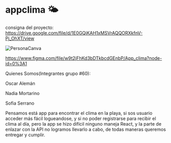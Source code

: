 # appclima 🌤️

consigna del proyecto: https://drive.google.com/file/d/1E0GQjKAH1xMSVrAQQORXkfnV-Pj_OhXT/view


![PersonaCanva](https://user-images.githubusercontent.com/56925951/143501412-3077f1c4-b3f4-45d0-85f9-7785535ef0da.png)




https://www.figma.com/file/w9t2jFhKd3bDTkbcdGEnbP/App_clima?node-id=0%3A1




Quienes Somos(Integrantes grupo #60): 

Oscar Alemán

Nadia Mortarino

Sofia Serrano

Pensamos está app para encontrar el clima en la playa, si sos usuario acceder más fácil logueandose, y si no poder registrarse para recibir el clima al día, pero la app se hizo difícil ninguno maneja React, y la parte de enlazar con la API no logramos llevarlo a cabo, de todas maneras queremos entregar y cumplir. 


